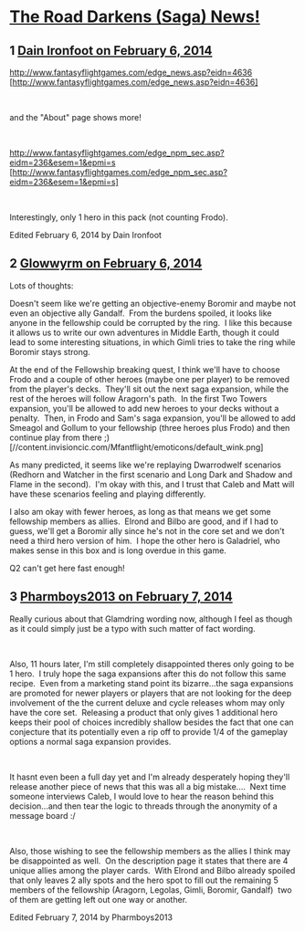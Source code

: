 # [The Road Darkens (Saga) News!](https://community.fantasyflightgames.com/topic/98610-the-road-darkens-saga-news/)

## 1 [Dain Ironfoot on February 6, 2014](https://community.fantasyflightgames.com/topic/98610-the-road-darkens-saga-news/?do=findComment&comment=975789)

http://www.fantasyflightgames.com/edge_news.asp?eidn=4636 [http://www.fantasyflightgames.com/edge_news.asp?eidn=4636]

 

and the "About" page shows more!

 

http://www.fantasyflightgames.com/edge_npm_sec.asp?eidm=236&esem=1&epmi=s [http://www.fantasyflightgames.com/edge_npm_sec.asp?eidm=236&esem=1&epmi=s]

 

Interestingly, only 1 hero in this pack (not counting Frodo).

Edited February 6, 2014 by Dain Ironfoot

## 2 [Glowwyrm on February 6, 2014](https://community.fantasyflightgames.com/topic/98610-the-road-darkens-saga-news/?do=findComment&comment=975948)

Lots of thoughts:

Doesn't seem like we're getting an objective-enemy Boromir and maybe not even an objective ally Gandalf.  From the burdens spoiled, it looks like anyone in the fellowship could be corrupted by the ring.  I like this because it allows us to write our own adventures in Middle Earth, though it could lead to some interesting situations, in which Gimli tries to take the ring while Boromir stays strong. 

At the end of the Fellowship breaking quest, I think we'll have to choose Frodo and a couple of other heroes (maybe one per player) to be removed from the player's decks.  They'll sit out the next saga expansion, while the rest of the heroes will follow Aragorn's path.  In the first Two Towers expansion, you'll be allowed to add new heroes to your decks without a penalty.  Then, in Frodo and Sam's saga expansion, you'll be allowed to add Smeagol and Gollum to your fellowship (three heroes plus Frodo) and then continue play from there ;) [//content.invisioncic.com/Mfantflight/emoticons/default_wink.png]

As many predicted, it seems like we're replaying Dwarrodwelf scenarios (Redhorn and Watcher in the first scenario and Long Dark and Shadow and Flame in the second).  I'm okay with this, and I trust that Caleb and Matt will have these scenarios feeling and playing differently. 

I also am okay with fewer heroes, as long as that means we get some fellowship members as allies.  Elrond and Bilbo are good, and if I had to guess, we'll get a Boromir ally since he's not in the core set and we don't need a third hero version of him.  I hope the other hero is Galadriel, who makes sense in this box and is long overdue in this game.

Q2 can't get here fast enough!

## 3 [Pharmboys2013 on February 7, 2014](https://community.fantasyflightgames.com/topic/98610-the-road-darkens-saga-news/?do=findComment&comment=976624)

Really curious about that Glamdring wording now, although I feel as though as it could simply just be a typo with such matter of fact wording.

 

Also, 11 hours later, I'm still completely disappointed theres only going to be 1 hero.  I truly hope the saga expansions after this do not follow this same recipe.  Even from a marketing stand point its bizarre...the saga expansions are promoted for newer players or players that are not looking for the deep involvement of the the current deluxe and cycle releases whom may only have the core set.  Releasing a product that only gives 1 additional hero keeps their pool of choices incredibly shallow besides the fact that one can conjecture that its potentially even a rip off to provide 1/4 of the gameplay options a normal saga expansion provides.

 

It hasnt even been a full day yet and I'm already desperately hoping they'll release another piece of news that this was all a big mistake....  Next time someone interviews Caleb, I would love to hear the reason behind this decision...and then tear the logic to threads through the anonymity of a message board :/

 

Also, those wishing to see the fellowship members as the allies I think may be disappointed as well.  On the description page it states that there are 4 unique allies among the player cards.  With Elrond and Bilbo already spoiled that only leaves 2 ally spots and the hero spot to fill out the remaining 5 members of the fellowship (Aragorn, Legolas, Gimli, Boromir, Gandalf)  two of them are getting left out one way or another.

Edited February 7, 2014 by Pharmboys2013

